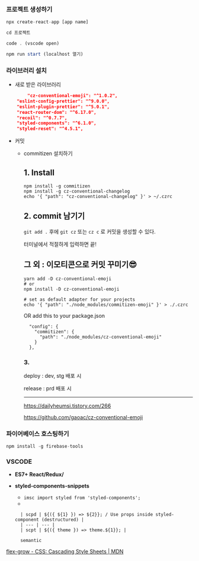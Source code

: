 ### 프로젝트 생성하기

```jsx
npx create-react-app [app name]

cd 프로젝트

code . (vscode open)

npm run start (localhost 열기)
```

### 라이브러리 설치

- 새로 받은 라이브러리

```json
 		"cz-conventional-emoji": "^1.0.2",
    "eslint-config-prettier": "^9.0.0",
    "eslint-plugin-prettier": "^5.0.1",
    "react-router-dom": "^6.17.0",
    "recoil": "^0.7.7",
    "styled-components": "^6.1.0",
    "styled-reset": "^4.5.1",
```

- 커밋
    - commitizen 설치하기
        
        ## **1. Install**
        
        ```
        npm install -g commitizen
        npm install -g cz-conventional-changelog
        echo '{ "path": "cz-conventional-changelog" }' > ~/.czrc
        ```
        
        ## **2. commit 남기기**
        
        `git add .` 후에 `git cz` 또는 `cz c` 로 커밋을 생성할 수 있다.
        
        터미널에서 적절하게 입력하면 끝!
        
        ## **그 외 : 이모티콘으로 커밋 꾸미기😎**
        
        ```
        yarn add -D cz-conventional-emoji
        # or
        npm install -D cz-conventional-emoji
        
        # set as default adapter for your projects
        echo '{ "path": "./node_modules/commitizen-emoji" }' > ./.czrc
        ```
        
        OR add this to your package.json
        
        ```
          "config": {
            "commitizen": {
              "path": "./node_modules/cz-conventional-emoji"
            }
          },
        ```
        
        ### 3.
        
        deploy : dev, stg 배포 시
        
        release : prd 배포 시
        
        ---
        
        https://dailyheumsi.tistory.com/266
        
        https://github.com/gaoac/cz-conventional-emoji
        
    

### 파이어베이스 호스팅하기

```jsx
npm install -g firebase-tools
```

### VSCODE

- ****ES7+ React/Redux/****
- ****styled-components-snippets****
    - `imsc import styled from 'styled-components';`
    - 
        
        
        | scpd | ${({ ${1} }) => ${2}}; / Use props inside styled-component (destructured) |
        | --- | --- |
        | scpt | ${({ theme }) => theme.${1}}; |
        
        semantic
        

[flex-grow - CSS: Cascading Style Sheets | MDN](https://developer.mozilla.org/ko/docs/Web/CSS/flex-grow)
